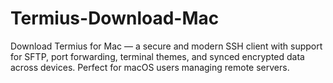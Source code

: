 # Termius-Download-Mac
Download Termius for Mac — a secure and modern SSH client with support for SFTP, port forwarding, terminal themes, and synced encrypted data across devices. Perfect for macOS users managing remote servers.
